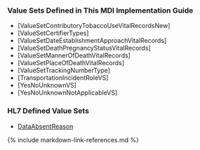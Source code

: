 ### Value Sets Defined in This MDI Implementation Guide
* [ValueSetContributoryTobaccoUseVitalRecordsNew]
* [ValueSetCertifierTypes]
* [ValueSetDateEstablishmentApproachVitalRecords]
* [ValueSetDeathPregnancyStatusVitalRecords]
* [ValueSetMannerOfDeathVitalRecords]
* [ValueSetPlaceOfDeathVitalRecords]
* [ValueSetTrackingNumberType]
* [TransportationIncidentRoleVS]
* [YesNoUnknownVS]
* [YesNoUnknownNotApplicableVS]

### HL7 Defined Value Sets
* [DataAbsentReason](http://hl7.org/fhir/R4/valueset-data-absent-reason.html)

{% include markdown-link-references.md %}